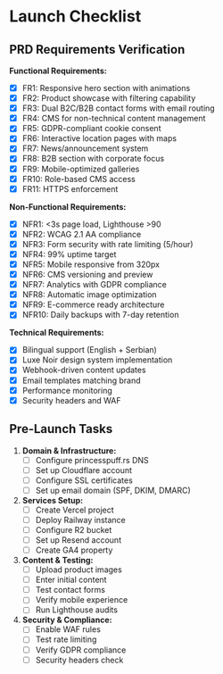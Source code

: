 # Launch Checklist

## PRD Requirements Verification

**Functional Requirements:**
- [x] FR1: Responsive hero section with animations
- [x] FR2: Product showcase with filtering capability
- [x] FR3: Dual B2C/B2B contact forms with email routing
- [x] FR4: CMS for non-technical content management
- [x] FR5: GDPR-compliant cookie consent
- [x] FR6: Interactive location pages with maps
- [x] FR7: News/announcement system
- [x] FR8: B2B section with corporate focus
- [x] FR9: Mobile-optimized galleries
- [x] FR10: Role-based CMS access
- [x] FR11: HTTPS enforcement

**Non-Functional Requirements:**
- [x] NFR1: <3s page load, Lighthouse >90
- [x] NFR2: WCAG 2.1 AA compliance
- [x] NFR3: Form security with rate limiting (5/hour)
- [x] NFR4: 99% uptime target
- [x] NFR5: Mobile responsive from 320px
- [x] NFR6: CMS versioning and preview
- [x] NFR7: Analytics with GDPR compliance
- [x] NFR8: Automatic image optimization
- [x] NFR9: E-commerce ready architecture
- [x] NFR10: Daily backups with 7-day retention

**Technical Requirements:**
- [x] Bilingual support (English + Serbian)
- [x] Luxe Noir design system implementation
- [x] Webhook-driven content updates
- [x] Email templates matching brand
- [x] Performance monitoring
- [x] Security headers and WAF

## Pre-Launch Tasks

1. **Domain & Infrastructure:**
   - [ ] Configure princesspuff.rs DNS
   - [ ] Set up Cloudflare account
   - [ ] Configure SSL certificates
   - [ ] Set up email domain (SPF, DKIM, DMARC)

2. **Services Setup:**
   - [ ] Create Vercel project
   - [ ] Deploy Railway instance
   - [ ] Configure R2 bucket
   - [ ] Set up Resend account
   - [ ] Create GA4 property

3. **Content & Testing:**
   - [ ] Upload product images
   - [ ] Enter initial content
   - [ ] Test contact forms
   - [ ] Verify mobile experience
   - [ ] Run Lighthouse audits

4. **Security & Compliance:**
   - [ ] Enable WAF rules
   - [ ] Test rate limiting
   - [ ] Verify GDPR compliance
   - [ ] Security headers check
